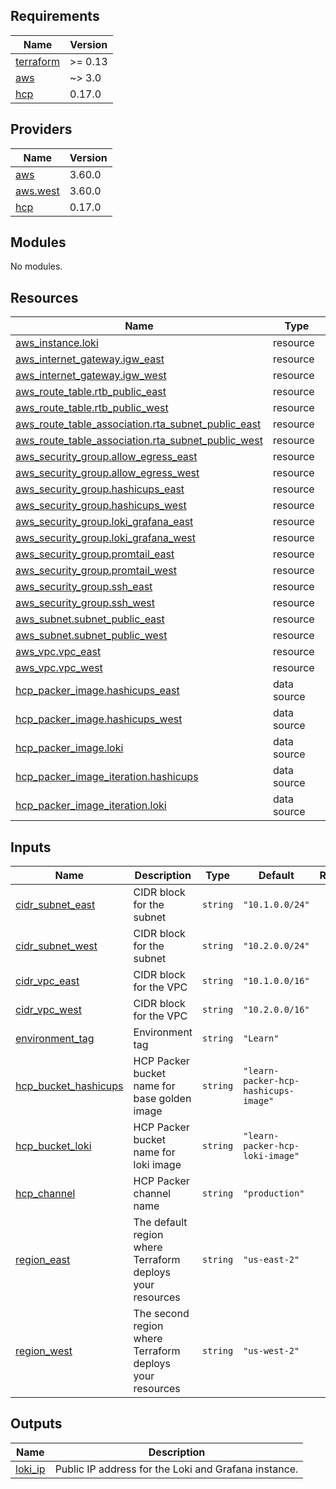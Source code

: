 <!-- BEGIN_TF_DOCS -->
## Requirements

| Name | Version |
|------|---------|
| <a name="requirement_terraform"></a> [terraform](#requirement\_terraform) | >= 0.13 |
| <a name="requirement_aws"></a> [aws](#requirement\_aws) | ~> 3.0 |
| <a name="requirement_hcp"></a> [hcp](#requirement\_hcp) | 0.17.0 |

## Providers

| Name | Version |
|------|---------|
| <a name="provider_aws"></a> [aws](#provider\_aws) | 3.60.0 |
| <a name="provider_aws.west"></a> [aws.west](#provider\_aws.west) | 3.60.0 |
| <a name="provider_hcp"></a> [hcp](#provider\_hcp) | 0.17.0 |

## Modules

No modules.

## Resources

| Name | Type |
|------|------|
| [aws_instance.loki](https://registry.terraform.io/providers/hashicorp/aws/latest/docs/resources/instance) | resource |
| [aws_internet_gateway.igw_east](https://registry.terraform.io/providers/hashicorp/aws/latest/docs/resources/internet_gateway) | resource |
| [aws_internet_gateway.igw_west](https://registry.terraform.io/providers/hashicorp/aws/latest/docs/resources/internet_gateway) | resource |
| [aws_route_table.rtb_public_east](https://registry.terraform.io/providers/hashicorp/aws/latest/docs/resources/route_table) | resource |
| [aws_route_table.rtb_public_west](https://registry.terraform.io/providers/hashicorp/aws/latest/docs/resources/route_table) | resource |
| [aws_route_table_association.rta_subnet_public_east](https://registry.terraform.io/providers/hashicorp/aws/latest/docs/resources/route_table_association) | resource |
| [aws_route_table_association.rta_subnet_public_west](https://registry.terraform.io/providers/hashicorp/aws/latest/docs/resources/route_table_association) | resource |
| [aws_security_group.allow_egress_east](https://registry.terraform.io/providers/hashicorp/aws/latest/docs/resources/security_group) | resource |
| [aws_security_group.allow_egress_west](https://registry.terraform.io/providers/hashicorp/aws/latest/docs/resources/security_group) | resource |
| [aws_security_group.hashicups_east](https://registry.terraform.io/providers/hashicorp/aws/latest/docs/resources/security_group) | resource |
| [aws_security_group.hashicups_west](https://registry.terraform.io/providers/hashicorp/aws/latest/docs/resources/security_group) | resource |
| [aws_security_group.loki_grafana_east](https://registry.terraform.io/providers/hashicorp/aws/latest/docs/resources/security_group) | resource |
| [aws_security_group.loki_grafana_west](https://registry.terraform.io/providers/hashicorp/aws/latest/docs/resources/security_group) | resource |
| [aws_security_group.promtail_east](https://registry.terraform.io/providers/hashicorp/aws/latest/docs/resources/security_group) | resource |
| [aws_security_group.promtail_west](https://registry.terraform.io/providers/hashicorp/aws/latest/docs/resources/security_group) | resource |
| [aws_security_group.ssh_east](https://registry.terraform.io/providers/hashicorp/aws/latest/docs/resources/security_group) | resource |
| [aws_security_group.ssh_west](https://registry.terraform.io/providers/hashicorp/aws/latest/docs/resources/security_group) | resource |
| [aws_subnet.subnet_public_east](https://registry.terraform.io/providers/hashicorp/aws/latest/docs/resources/subnet) | resource |
| [aws_subnet.subnet_public_west](https://registry.terraform.io/providers/hashicorp/aws/latest/docs/resources/subnet) | resource |
| [aws_vpc.vpc_east](https://registry.terraform.io/providers/hashicorp/aws/latest/docs/resources/vpc) | resource |
| [aws_vpc.vpc_west](https://registry.terraform.io/providers/hashicorp/aws/latest/docs/resources/vpc) | resource |
| [hcp_packer_image.hashicups_east](https://registry.terraform.io/providers/hashicorp/hcp/0.17.0/docs/data-sources/packer_image) | data source |
| [hcp_packer_image.hashicups_west](https://registry.terraform.io/providers/hashicorp/hcp/0.17.0/docs/data-sources/packer_image) | data source |
| [hcp_packer_image.loki](https://registry.terraform.io/providers/hashicorp/hcp/0.17.0/docs/data-sources/packer_image) | data source |
| [hcp_packer_image_iteration.hashicups](https://registry.terraform.io/providers/hashicorp/hcp/0.17.0/docs/data-sources/packer_image_iteration) | data source |
| [hcp_packer_image_iteration.loki](https://registry.terraform.io/providers/hashicorp/hcp/0.17.0/docs/data-sources/packer_image_iteration) | data source |

## Inputs

| Name | Description | Type | Default | Required |
|------|-------------|------|---------|:--------:|
| <a name="input_cidr_subnet_east"></a> [cidr\_subnet\_east](#input\_cidr\_subnet\_east) | CIDR block for the subnet | `string` | `"10.1.0.0/24"` | no |
| <a name="input_cidr_subnet_west"></a> [cidr\_subnet\_west](#input\_cidr\_subnet\_west) | CIDR block for the subnet | `string` | `"10.2.0.0/24"` | no |
| <a name="input_cidr_vpc_east"></a> [cidr\_vpc\_east](#input\_cidr\_vpc\_east) | CIDR block for the VPC | `string` | `"10.1.0.0/16"` | no |
| <a name="input_cidr_vpc_west"></a> [cidr\_vpc\_west](#input\_cidr\_vpc\_west) | CIDR block for the VPC | `string` | `"10.2.0.0/16"` | no |
| <a name="input_environment_tag"></a> [environment\_tag](#input\_environment\_tag) | Environment tag | `string` | `"Learn"` | no |
| <a name="input_hcp_bucket_hashicups"></a> [hcp\_bucket\_hashicups](#input\_hcp\_bucket\_hashicups) | HCP Packer bucket name for base golden image | `string` | `"learn-packer-hcp-hashicups-image"` | no |
| <a name="input_hcp_bucket_loki"></a> [hcp\_bucket\_loki](#input\_hcp\_bucket\_loki) | HCP Packer bucket name for loki image | `string` | `"learn-packer-hcp-loki-image"` | no |
| <a name="input_hcp_channel"></a> [hcp\_channel](#input\_hcp\_channel) | HCP Packer channel name | `string` | `"production"` | no |
| <a name="input_region_east"></a> [region\_east](#input\_region\_east) | The default region where Terraform deploys your resources | `string` | `"us-east-2"` | no |
| <a name="input_region_west"></a> [region\_west](#input\_region\_west) | The second region where Terraform deploys your resources | `string` | `"us-west-2"` | no |

## Outputs

| Name | Description |
|------|-------------|
| <a name="output_loki_ip"></a> [loki\_ip](#output\_loki\_ip) | Public IP address for the Loki and Grafana instance. |
<!-- END_TF_DOCS -->